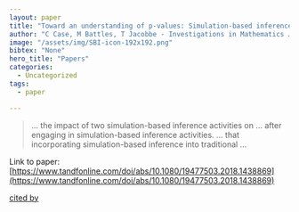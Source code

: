 ```yaml
---
layout: paper
title: "Toward an understanding of p-values: Simulation-based inference in a traditional statistics course"
author: "C Case, M Battles, T Jacobbe - Investigations in Mathematics …, 2019 - Taylor & Francis"
image: "/assets/img/SBI-icon-192x192.png"
bibtex: "None"
hero_title: "Papers"
categories:
  - Uncategorized
tags:
  - paper

---
```

>… the impact of two simulation-based inference activities on … after engaging in simulation-based inference activities. … that incorporating simulation-based inference into traditional …

Link to paper: [https://www.tandfonline.com/doi/abs/10.1080/19477503.2018.1438869](https://www.tandfonline.com/doi/abs/10.1080/19477503.2018.1438869)

[cited by](https://scholar.google.com/scholar?cites=16118906085613312446&as_sdt=2005&sciodt=0,5&hl=en&num=20)
